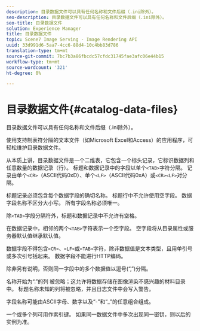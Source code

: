 ```yaml
---
description: 目录数据文件可以具有任何名称和文件后缀（.ini除外）。
seo-description: 目录数据文件可以具有任何名称和文件后缀（.ini除外）。
seo-title: 目录数据文件
solution: Experience Manager
title: 目录数据文件
topic: Scene7 Image Serving - Image Rendering API
uuid: 33d991d6-5aa7-4cc6-88d4-10c4bb83d786
translation-type: tm+mt
source-git-commit: 7bc7b3a86fbcdc57cfdc31745fae3afc06e44b15
workflow-type: tm+mt
source-wordcount: '321'
ht-degree: 0%

---
```



# 目录数据文件{#catalog-data-files}

目录数据文件可以具有任何名称和文件后缀（.ini除外）。

使用支持制表符分隔的文本文件（如Microsoft Excel和Access）的应用程序，可轻松维护目录数据文件。

从本质上讲，目录数据文件是一个二维表，它包含一个标头记录，它标识数据列和任意数量的数据记录（行）。 标题和数据记录中的字段以单个`<TAB>`字符分隔。 记录由单个`<CR>`（ASCII代码0xD）、单个`<LF>`（ASCII代码0xA）或`<CR><LF>`对分隔。

标题记录必须包含每个数据字段的确切名称。 标题行中不允许使用空字段。 数据字段名称不区分大小写。 所有字段名称必须唯一。

除`<TAB>`字段分隔符外，标题和数据记录中不允许有空格。

在数据记录中，相邻的两个`<TAB>`字符表示一个空字段。 空字段将从目录属性或服务器默认值继承默认值。

数据字段不得包含`<CR>`、`<LF>`或`<TAB>`字符，除非数据值是文本类型，且用单引号或多次引号括起来。 数据字段不能进行HTTP编码。

除非另有说明，否则同一字段中的多个数据值以逗号(“,”)分隔。

名称开始为“.”的列 被忽略；这允许将数据存储在图像渲染不感兴趣的材料目录中。 标题名称未知的列将被忽略，并且日志文件中会写入警告。

字段名称可能由ASCII字母、数字以及“-”和“_”的任意组合组成。

一个或多个列可用作索引键。 如果同一数据文件中多次出现同一密钥，则以后的实例为准。
